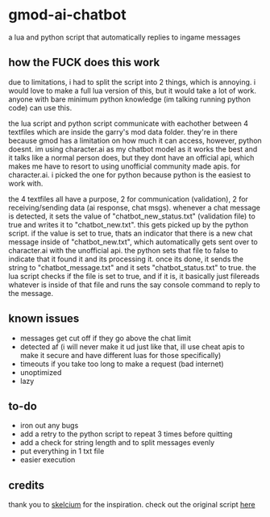# gmod-ai-chatbot
a lua and python script that automatically replies to ingame messages

## how the FUCK does this work
due to limitations, i had to split the script into 2 things, which is annoying. i would love to make a full lua version of this, but it would take a lot of work. anyone with bare minimum python knowledge (im talking running python code) can use this.

the lua script and python script communicate with eachother between 4 textfiles which are inside the garry's mod data folder. they're in there because gmod has a limitation on how much it can access, however, python doesnt.
im using character.ai as my chatbot model as it works the best and it talks like a normal person does, but they dont have an official api, which makes me have to resort to using unofficial community made apis. for character.ai. i picked the one for python because python is the easiest to work with.

the 4 textfiles all have a purpose, 2 for communication (validation), 2 for receiving/sending data (ai response, chat msgs). 
whenever a chat message is detected, it sets the value of "chatbot_new_status.txt" (validation file) to true and writes it to "chatbot_new.txt". this gets picked up by the python script. if the value is set to true, thats an indicator that there is a new chat message inside of "chatbot_new.txt", which automatically gets sent over to character.ai with the unofficial api. the python sets that file to false to indicate that it found it and its processing it.
once its done, it sends the string to "chatbot_message.txt" and it sets "chatbot_status.txt" to true. the lua script checks if the file is set to true, and if it is, it basically just filereads whatever is inside of that file and runs the say console command to reply to the message.

## known issues
- messages get cut off if they go above the chat limit
- detected af (i will never make it ud just like that, ill use cheat apis to make it secure and have different luas for those specifically)
- timeouts if you take too long to make a request (bad internet)
- unoptimized
- lazy

## to-do
- iron out any bugs
- add a retry to the python script to repeat 3 times before quitting
- add a check for string length and to split messages evenly
- put everything in 1 txt file
- easier execution

## credits
thank you to [skelcium](https://github.com/skelcium) for the inspiration. check out the original script [here](https://github.com/skelcium/CS2-Chatbot)

